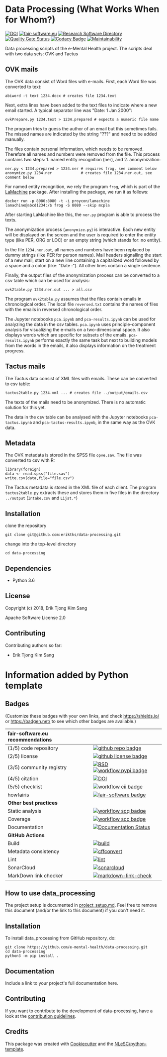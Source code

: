 Data Processing (What Works When for Whom?)
===========================================

[![DOI](https://zenodo.org/badge/129427565.svg)](https://zenodo.org/badge/latestdoi/129427565)
[![fair-software.eu](https://img.shields.io/badge/fair--software.eu-%E2%97%8F%20%20%E2%97%8F%20%20%E2%97%8F%20%20%E2%97%8F%20%20%E2%97%8B-yellow)](https://fair-software.eu)
[![Research Software Directory](https://img.shields.io/badge/rsd-Research%20Software%20Directory-00a3e3.svg)](https://www.research-software.nl/software/dataprocessing)
[![Quality Gate Status](https://sonarcloud.io/api/project_badges/measure?project=e-mental-health_data-processing&metric=alert_status)](https://sonarcloud.io/dashboard?id=e-mental-health_data-processing)
[![Codacy Badge](https://api.codacy.com/project/badge/Grade/c8919c12df0e4c548e7bcff3d55818ae)](https://www.codacy.com/manual/eriktks/data-processing_2?utm_source=github.com&amp;utm_medium=referral&amp;utm_content=e-mental-health/data-processing&amp;utm_campaign=Badge_Grade)
[![Maintainability](https://api.codeclimate.com/v1/badges/fbc09669dbc8c0449e0e/maintainability)](https://codeclimate.com/github/e-mental-health/data-processing/maintainability)

Data processing scripts of the e-Mental Health project. The scripts deal with two data sets: OVK and Tactus

OVK mails
---------

The OVK data consist of Word files with e-mails. First, each Word file was converted to text:
```
abiword -t text 1234.docx # creates file 1234.text
```

Next, extra lines have been added to the text files to indicate where a new email started. A typical separator line was "Date: 1 Jan 2000":
```
ovkPrepare.py 1234.text > 1234.prepared # expects a numeric file name
```
The program tries to guess the author of an email but this sometimes fails. The missed names are indicated by the string "???" and need to be added manually.

The files contain personal information, which needs to be removed. Therefore all names and numbers were removed from the file. This process contains two steps: 1. named entity recognition (ner), and 2. anonymization:
```
ner.py < 1234.prepared > 1234.ner # requires frog, see comment below
anonymize.py 1234.ner             # creates file 1234.ner.out, see comment below
```

For named entity recognition, we rely the program `frog`, which is part of the [LaMachine](https://github.com/proycon/lamachine) package. After installing the package, we run it as follows:
```
docker run -p 8080:8080 -t -i proycon/lamachine
lamachine@abcd1234:/$ frog -S 8080 --skip mcpla
```
After starting LaMachine like this, the `ner.py` program is able to process the texts.

The anonymization process (`anonymize.py`) is interactive. Each new entity will be displayed on the screen and the user is required to enter the entity type (like PER, ORG or LOC) or an empty string (which stands for: no entity).

In the file `1234.ner.out`, all names and numbers have been replaced by dummy strings (like PER for person names). Mail headers signalling the start of a new mail, start on a new line containing a capitalized word followed by a space and a colon (like: "Date :"). All other lines contain a single sentence.

Finally, the output files of the anonymization process can be converted to a csv table which can be used for analysis:
```
ovk2table.py 1234.ner.out ... > all.csv
```
The program `ovk2table.py` assumes that the files contain emails in chronological order. The local file `reversed.txt` contains the names of files with the emails in reversed chronological order.

The Jupyter notebooks `pca.ipynb` and `pca-results.ipynb` can be used for analyzing the data in the csv tables. `pca.ipynb` uses principle-component analysis for visualizing the e-mails on a two-dimensional space. It also displays words which are specific for subsets of the emails. `pca-results.ipynb` performs exactly the same task but next to building models from the words in the emails, it also displays information on the treatment progress.

Tactus mails
------------

The Tactus data consist of XML files with emails. These can be converted to csv table:
```
tactus2table.py 1234.xml ... # creates file ../output/emails.csv
```

The texts of the mails need to be anonymized. There is no automatic solution for this yet.

The data in the csv table can be analysed with the Jupyter notebooks `pca-tactus.ipynb` and `pca-tactus-results.ipynb`, in the same way as the OVK data.

Metadata
--------

The OVK metadata is stored in the SPSS file `opve.sav`. The file was converted to csv with R:
```
library(foreign)
data <- read.spss("file.sav")
write.csv(data,file="file.csv")
```
The Tactus metadata is stored in the XML file of each client. The program `tactus2table.py` extracts these and stores them in five files in the directory `../output` (`Intake.csv` and `Lijst.*`)


Installation
------------
clone the repository  
```
git clone git@github.com:eriktks/data-processing.git
```
change into the top-level directory  
```
cd data-processing
```

Dependencies
------------
 * Python 3.6

License
-------
Copyright (c) 2018, Erik Tjong Kim Sang

Apache Software License 2.0

Contributing
------------
Contributing authors so far:
* Erik Tjong Kim Sang

# Information added by Python template

## Badges

(Customize these badges with your own links, and check https://shields.io/ or https://badgen.net/ to see which other badges are available.)

| fair-software.eu recommendations | |
| :-- | :--  |
| (1/5) code repository              | [![github repo badge](https://img.shields.io/badge/github-repo-000.svg?logo=github&labelColor=gray&color=blue)](https://github.com/e-mental-health/data-processing) |
| (2/5) license                      | [![github license badge](https://img.shields.io/github/license/e-mental-health/data-processing)](https://github.com/e-mental-health/data-processing) |
| (3/5) community registry           | [![RSD](https://img.shields.io/badge/rsd-data-processing-00a3e3.svg)](https://www.research-software.nl/software/data-processing) [![workflow pypi badge](https://img.shields.io/pypi/v/data-processing.svg?colorB=blue)](https://pypi.python.org/project/data-processing/) |
| (4/5) citation                     | [![DOI](https://zenodo.org/badge/DOI/<replace-with-created-DOI>.svg)](https://doi.org/<replace-with-created-DOI>) |
| (5/5) checklist                    | [![workflow cii badge](https://bestpractices.coreinfrastructure.org/projects/<replace-with-created-project-identifier>/badge)](https://bestpractices.coreinfrastructure.org/projects/<replace-with-created-project-identifier>) |
| howfairis                          | [![fair-software badge](https://img.shields.io/badge/fair--software.eu-%E2%97%8F%20%20%E2%97%8F%20%20%E2%97%8F%20%20%E2%97%8F%20%20%E2%97%8B-yellow)](https://fair-software.eu) |
| **Other best practices**           | &nbsp; |
| Static analysis                    | [![workflow scq badge](https://sonarcloud.io/api/project_badges/measure?project=e-mental-health_data-processing&metric=alert_status)](https://sonarcloud.io/dashboard?id=e-mental-health_data-processing) |
| Coverage                           | [![workflow scc badge](https://sonarcloud.io/api/project_badges/measure?project=e-mental-health_data-processing&metric=coverage)](https://sonarcloud.io/dashboard?id=e-mental-health_data-processing) |
| Documentation                      | [![Documentation Status](https://readthedocs.org/projects/data-processing/badge/?version=latest)](https://data-processing.readthedocs.io/en/latest/?badge=latest) |
| **GitHub Actions**                 | &nbsp; |
| Build                              | [![build](https://github.com/e-mental-health/data-processing/actions/workflows/build.yml/badge.svg)](https://github.com/e-mental-health/data-processing/actions/workflows/build.yml) |
|  Metadata consistency              | [![cffconvert](https://github.com/e-mental-health/data-processing/actions/workflows/cffconvert.yml/badge.svg)](https://github.com/e-mental-health/data-processing/actions/workflows/cffconvert.yml) |
| Lint                               | [![lint](https://github.com/e-mental-health/data-processing/actions/workflows/lint.yml/badge.svg)](https://github.com/e-mental-health/data-processing/actions/workflows/lint.yml) |
| SonarCloud                         | [![sonarcloud](https://github.com/e-mental-health/data-processing/actions/workflows/sonarcloud.yml/badge.svg)](https://github.com/e-mental-health/data-processing/actions/workflows/sonarcloud.yml) |
| MarkDown link checker              | [![markdown-link-check](https://github.com/e-mental-health/data-processing/actions/workflows/markdown-link-check.yml/badge.svg)](https://github.com/e-mental-health/data-processing/actions/workflows/markdown-link-check.yml) |

## How to use data_processing



The project setup is documented in [project_setup.md](project_setup.md). Feel free to remove this document (and/or the link to this document) if you don't need it.

## Installation

To install data_processing from GitHub repository, do:

```console
git clone https://github.com/e-mental-health/data-processing.git
cd data-processing
python3 -m pip install .
```

## Documentation

Include a link to your project's full documentation here.

## Contributing

If you want to contribute to the development of data-processing,
have a look at the [contribution guidelines](CONTRIBUTING.md).

## Credits

This package was created with [Cookiecutter](https://github.com/audreyr/cookiecutter) and the [NLeSC/python-template](https://github.com/NLeSC/python-template).
